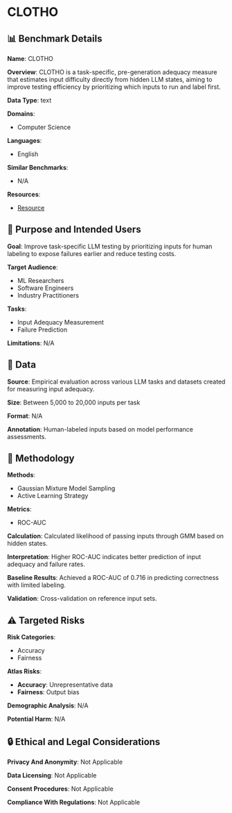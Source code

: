 # CLOTHO

## 📊 Benchmark Details

**Name**: CLOTHO

**Overview**: CLOTHO is a task-specific, pre-generation adequacy measure that estimates input difficulty directly from hidden LLM states, aiming to improve testing efficiency by prioritizing which inputs to run and label first.

**Data Type**: text

**Domains**:
- Computer Science

**Languages**:
- English

**Similar Benchmarks**:
- N/A

**Resources**:
- [Resource](https://anonymous.4open.science/r/clotho-artifact-DE31)

## 🎯 Purpose and Intended Users

**Goal**: Improve task-specific LLM testing by prioritizing inputs for human labeling to expose failures earlier and reduce testing costs.

**Target Audience**:
- ML Researchers
- Software Engineers
- Industry Practitioners

**Tasks**:
- Input Adequacy Measurement
- Failure Prediction

**Limitations**: N/A

## 💾 Data

**Source**: Empirical evaluation across various LLM tasks and datasets created for measuring input adequacy.

**Size**: Between 5,000 to 20,000 inputs per task

**Format**: N/A

**Annotation**: Human-labeled inputs based on model performance assessments.

## 🔬 Methodology

**Methods**:
- Gaussian Mixture Model Sampling
- Active Learning Strategy

**Metrics**:
- ROC-AUC

**Calculation**: Calculated likelihood of passing inputs through GMM based on hidden states.

**Interpretation**: Higher ROC-AUC indicates better prediction of input adequacy and failure rates.

**Baseline Results**: Achieved a ROC-AUC of 0.716 in predicting correctness with limited labeling.

**Validation**: Cross-validation on reference input sets.

## ⚠️ Targeted Risks

**Risk Categories**:
- Accuracy
- Fairness

**Atlas Risks**:
- **Accuracy**: Unrepresentative data
- **Fairness**: Output bias

**Demographic Analysis**: N/A

**Potential Harm**: N/A

## 🔒 Ethical and Legal Considerations

**Privacy And Anonymity**: Not Applicable

**Data Licensing**: Not Applicable

**Consent Procedures**: Not Applicable

**Compliance With Regulations**: Not Applicable
